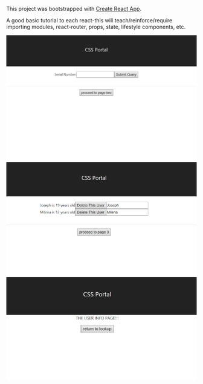 This project was bootstrapped with [Create React App](https://github.com/facebookincubator/create-react-app).

A good basic tutorial to each react-this will teach/reinforce/require importing modules, react-router, props, state, lifestyle components, etc. 

![ReactPage1](READMEimages/React2pg1.png)
![ReactPage2](READMEimages/React2pg2.png)
![ReactPage3](READMEimages/React2pg3.png)
